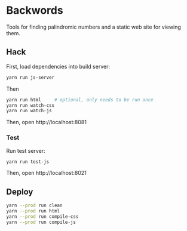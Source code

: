 # Backwords

Tools for finding palindromic numbers and a static web site for viewing them.

## Hack

First, load dependencies into build server:

```bash
yarn run js-server
```

Then

```bash
yarn run html     # optional, only needs to be run once
yarn run watch-css
yarn run watch-js
```

Then, open http://localhost:8081

### Test

Run test server:

```bash
yarn run test-js
```

Then, open http://localhost:8021

## Deploy

```bash
yarn --prod run clean
yarn --prod run html
yarn --prod run compile-css
yarn --prod run compile-js
```
